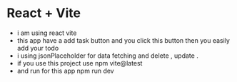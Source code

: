 # React + Vite
+ i am using react vite 
+ this app have a add task button and you click this button then you easily add your todo
+ i using jsonPlaceholder for data fetching and delete , update .
+ if you use this project use npm vite@latest 
+ and run for this app npm run dev
